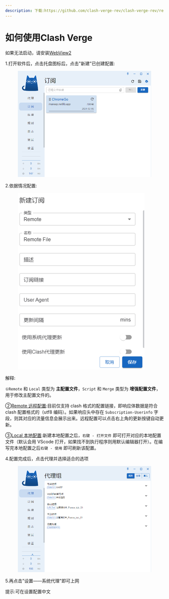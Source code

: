 ```yaml
---
description: 下载:https://github.com/clash-verge-rev/clash-verge-rev/releases
---
```


# 如何使用Clash Verge

如果无法启动，请安装[WebView2](https://developer.microsoft.com/zh-cn/microsoft-edge/webview2/#download)

1.打开软件后，点击托盘图标后，点击"新建"已创建配置:

<figure><img src="../.gitbook/assets/image (5).png" alt=""><figcaption></figcaption></figure>

2.依据情况配置:

<figure><img src="../.gitbook/assets/image (6).png" alt=""><figcaption></figcaption></figure>

解释:

`①Remote` 和 `Local` 类型为 **主配置文件**，`Script` 和 `Merge` 类型为 **增强配置文件**，用于修改主配置文件的。

②[Remote 远程配置](https://clash-verge-rev.github.io/guide.html#remote-%E8%BF%9C%E7%A8%8B%E9%85%8D%E7%BD%AE):目前仅支持 clash 格式的配置链接，即响应体数据是符合 clash 配置格式的（utf8 编码）。如果响应头中存在 `Subscription-Userinfo` 字段，则其对应的流量信息会展示出来。远程配置可以点击右上角的更新按键自动更新。

③[Local 本地配置](https://clash-verge-rev.github.io/guide.html#local-%E6%9C%AC%E5%9C%B0%E9%85%8D%E7%BD%AE):新建本地配置之后，`右键 - 打开文件` 即可打开对应的本地配置文件（默认会用 VScode 打开，如果找不到执行程序则用默认编辑器打开）。在编写完本地配置之后`右键 - 使用` 即可刷新该配置。

4.配置完成后，点击代理并选择适合的选项

<figure><img src="../.gitbook/assets/image (7).png" alt=""><figcaption></figcaption></figure>

5.再点击"设置——系统代理"即可上网

提示:可在设置配置中文
